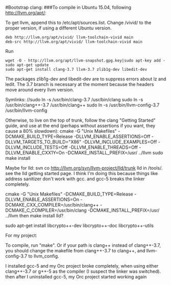 #Bootstrap clang:
###To compile in Ubuntu 15.04, following http://llvm.org/apt/:

To get llvm, append this to /etc/apt/sources.list. Change /vivid/ to the proper version, if using a different Ubuntu version.
```
deb http://llvm.org/apt/vivid/ llvm-toolchain-vivid main
deb-src http://llvm.org/apt/vivid/ llvm-toolchain-vivid main
```

Run 
```
wget -O - http://llvm.org/apt/llvm-snapshot.gpg.key|sudo apt-key add -
sudo apt-get update
sudo apt-get install clang-3.7 llvm-3.7 zlib1g-dev libedit-dev
```

The packages zlib1g-dev and libedit-dev are to suppress errors about lz and ledit. The 3.7 branch is necessary at the moment because the headers move around every llvm version.

Symlinks:
//sudo ln -s /usr/bin/clang-3.7 /usr/bin/clang
sudo ln -s /usr/bin/clang++-3.7 /usr/bin/clang++
sudo ln -s /usr/bin/llvm-config-3.7 /usr/bin/llvm-config


Otherwise, to live on the top of trunk, follow the clang "Getting Started" guide, and use at the end (perhaps without assertions if you want, they cause a 80% slowdown):
cmake -G "Unix Makefiles" -DCMAKE_BUILD_TYPE=Release -DLLVM_ENABLE_ASSERTIONS=Off -DLLVM_TARGETS_TO_BUILD="X86" -DLLVM_INCLUDE_EXAMPLES=Off -DLLVM_INCLUDE_TESTS=Off -DLLVM_ENABLE_THREADS=Off -DLLVM_ENABLE_CXX1Y=On -DCMAKE_INSTALL_PREFIX=/usr/ ../llvm
sudo make install

Maybe for lld:
svn co http://llvm.org/svn/llvm-project/lld/trunk lld
in /tools/. see the lld getting started page. I think I'm doing this because things like address sanitizer don't work with gcc. and gcc-5 breaks the linker completely.

cmake -G "Unix Makefiles" -DCMAKE_BUILD_TYPE=Release -DLLVM_ENABLE_ASSERTIONS=On -DCMAKE_CXX_COMPILER=/usr/bin/clang++ -DCMAKE_C_COMPILER=/usr/bin/clang -DCMAKE_INSTALL_PREFIX=/usr/ ../llvm
then make install lld?


sudo apt-get install libcrypto++-dev libcrypto++-doc libcrypto++-utils



For my project:

To compile, run "make". Or if your path is clang++ instead of clang++-3.7, you should change the makefile from clang++-3.7 to clang++, and llvm-config-3.7 to llvm_config.



I installed gcc-5 and my Orc project broke completely, when using either clang++-3.7 or g++-5 as the compiler (I suspect the linker was switched). then after I uninstalled gcc-5, my Orc project started working again
